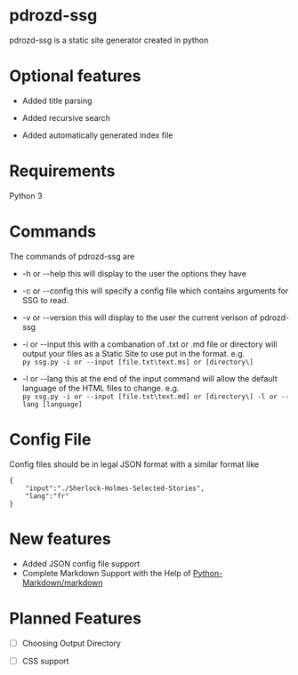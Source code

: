 # pdrozd-ssg

pdrozd-ssg is a static site generator created in python

# Optional features

* Added title parsing

* Added recursive search

* Added automatically generated index file

# Requirements

Python 3

# Commands

The commands of pdrozd-ssg are
* -h or --help this will display to the user the options they have

* -c or --config this will specify a config file which contains arguments for SSG to read.

* -v or --version this will display to the user the current verison of pdrozd-ssg

* -i or --input this with a combanation of .txt or .md file or directory will output your files as a Static Site
  to use put in the format. e.g. <br>
   ```py ssg.py -i or --input [file.txt\text.ms] or [directory\]``` 

* -l or --lang this at the end of the input command will allow the default language of the HTML files to change. e.g.<br>
   ```py ssg.py -i or --input [file.txt\text.md] or [directory\] -l or --lang [language]```

# Config File
Config files should be in legal JSON format with a similar format like
``` 
{
    "input":"./Sherlock-Holmes-Selected-Stories",
    "lang":"fr"
} 
```

 # New features
 * Added JSON config file support 
 * Complete Markdown Support with the Help of [Python-Markdown/markdown](https://github.com/Python-Markdown/markdown)

 # Planned Features
 - [ ] Choosing Output Directory 
 
 - [ ] CSS support
